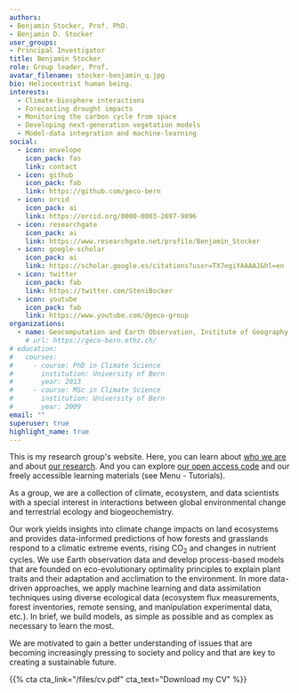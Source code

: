 ```yaml
---
authors:
- Benjamin Stocker, Prof. PhD.
- Benjamin D. Stocker
user_groups:
- Principal Investigator
title: Benjamin Stocker
role: Group leader, Prof.
avatar_filename: stocker-benjamin_q.jpg
bio: Heliocentrist human being.
interests:
  - Climate-biosphere interactions
  - Forecasting drought impacts
  - Monitoring the carbon cycle from space
  - Developing next-generation vegetation models
  - Model-data integration and machine-learning
social:
  - icon: envelope
    icon_pack: fas
    link: contact
  - icon: github
    icon_pack: fab
    link: https://github.com/geco-bern
  - icon: orcid
    icon_pack: ai
    link: https://orcid.org/0000-0003-2697-9096
  - icon: researchgate
    icon_pack: ai
    link: https://www.researchgate.net/profile/Benjamin_Stocker
  - icon: google-scholar
    icon_pack: ai
    link: https://scholar.google.es/citations?user=TX7egiYAAAAJ&hl=en
  - icon: twitter
    icon_pack: fab
    link: https://twitter.com/SteniBocker
  - icon: youtube
    icon_pack: fab
    link: https://www.youtube.com/@geco-group
organizations:
  - name: Geocomputation and Earth Observation, Institute of Geography, University of Bern
    # url: https://geco-bern.ethz.ch/
# education:
#   courses:
#     - course: PhD in Climate Science
#       institution: University of Bern
#       year: 2013
#     - course: MSc in Climate Science
#       institution: University of Bern
#       year: 2009
email: ""
superuser: true
highlight_name: true
---
```


This is my research group's website. Here, you can learn about [who we are](../people/) and about [our research](../project/). And you can explore [our open access code](https://github.com/geco-bern) and our freely accessible learning materials (see Menu - Tutorials).

As a group, we are a collection of climate, ecosystem, and data scientists with a special interest in interactions between global environmental change and terrestrial ecology and biogeochemistry. 

Our work yields insights into climate change impacts on land ecosystems and provides data-informed predictions of how forests and grasslands respond to a climatic extreme events, rising CO<sub>2</sub> and changes in nutrient cycles. We use Earth observation data and develop process-based models that are founded on eco-evolutionary optimality principles to explain plant traits and their adaptation and acclimation to the environment. In more data-driven approaches, we apply machine learning and data assimilation techniques using diverse ecological data (ecosystem flux measurements, forest inventories, remote sensing, and manipulation experimental data, etc.). In brief, we build models, as simple as possible and as complex as necessary to learn the most.

We are motivated to gain a better understanding of issues that are becoming increasingly pressing to society and policy and that are key to creating a sustainable future.

{{% cta cta_link="/files/cv.pdf" cta_text="Download my CV" %}}

<!-- This is my g website. Head over [here](https://geco-bern.ethz.ch/) to find the website of my group for *Computational Ecosystem Science* at ETH Zürich. -->

<!-- {{< icon name="download" pack="fas" >}} Download my {{< staticref "files/cv.pdf" "newtab" >}}CV{{< /staticref >}}. -->
